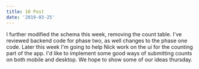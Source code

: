 ```yaml
---
title: 10 Post
date: '2019-03-25'
---
```


I further modified the schema this week, removing the count table. I've reviewed backend code for phase two, as well changes to the phase one code. Later this week I'm going to help Nick work on the ui for the counting part of the app. I'd like to implement some good ways of submitting counts on both mobile and desktop. We hope to show some of our ideas thursday.
